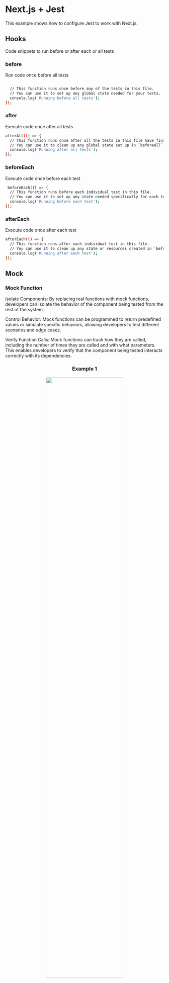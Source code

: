 # Next.js + Jest

This example shows how to configure Jest to work with Next.js.


## Hooks 

Code snippets to run before or after each or all tests

### before 

Run code once before all tests

```bash

  // This function runs once before any of the tests in this file.
  // You can use it to set up any global state needed for your tests.
  console.log('Running before all tests');
});
```

### after 

Execute code once after all tests

```bash
afterAll(() => {
  // This function runs once after all the tests in this file have finished.
  // You can use it to clean up any global state set up in `beforeAll`.
  console.log('Running after all tests');
});
```

### beforeEach

Execute code once before each test

```bash
 beforeEach(() => {
  // This function runs before each individual test in this file.
  // You can use it to set up any state needed specifically for each test.
  console.log('Running before each test');
});
```
 
### afterEach

 Execute code once after each test

  ```bash
  afterEach(() => {
    // This function runs after each individual test in this file.
    // You can use it to clean up any state or resources created in `beforeEach`.
    console.log('Running after each test');
  });
  ```


## Mock 

### Mock Function

Isolate Components: By replacing real functions with mock functions, developers can isolate the behavior of the component being tested from the rest of the system.

Control Behavior: Mock functions can be programmed to return predefined values or simulate specific behaviors, allowing developers to test different scenarios and edge cases.

Verify Function Calls: Mock functions can track how they are called, including the number of times they are called and with what parameters. This enables developers to verify that the component being tested interacts correctly with its dependencies.

<div align="center">
  <h3> Example 1 </h3>
  <img src="https://github.com/lucasmargui/React_Code_Quality/assets/157809964/01345ecf-77b7-4a61-a6de-7ed1085c60dd" style="width:70%">
  <img src="https://github.com/lucasmargui/React_Code_Quality/assets/157809964/3257b4e7-2c3f-4238-a676-35f5b3b14e38" style="width:70%">
</div>


<div align="center">
  <h3> Example 2 </h3>
  <img src="https://github.com/lucasmargui/React_Code_Quality/assets/157809964/34ab2817-f88e-438c-a7f9-728cdb3ea4fa" style="width:70%">
</div>



### Mock Fetch

This mock function behaves like the real fetch function in terms of interface but doesn't actually perform any network requests. Instead, it returns pre-defined data or allows you to simulate different responses based on the input parameters.

<div align="center">
  <h3> Example 1 </h3>
  <img src="https://github.com/lucasmargui/React_Code_Quality/assets/157809964/7b3fa877-fecd-4205-9b3d-53caf7cfff76" style="width:70%">
  <img src="https://github.com/lucasmargui/React_Code_Quality/assets/157809964/57cdee61-9789-45d4-8b0b-72225eb7ffaf" style="width:70%">
</div>



<div align="center">
    <h3> Example 2 </h3>
  <img src="https://github.com/lucasmargui/React_Code_Quality/assets/157809964/148a2b82-99f4-4074-b8fb-68bd0731a4e4" style="width:70%">
  <img src="https://github.com/lucasmargui/React_Code_Quality/assets/157809964/35fec998-d4b9-49c6-844f-24f7804f02d3" style="width:70%">
</div>


### Mock Axios


Mocking Axios essentially means creating fake responses that mimic the behavior of Axios, a popular JavaScript library used for making HTTP requests from browsers or Node.js. Mocking Axios is often done in testing scenarios to simulate API responses without actually making real network requests, which helps in writing unit tests that are isolated from external dependencies.

Here's a basic example of how you might mock Axios using a library like axios-mock-adapter:

<div align="center">
  <img src="https://github.com/lucasmargui/React_Code_Quality/assets/157809964/1efc401e-61b5-417e-97a8-682407403df3" style="width:70%">
</div>


### Mock LocalStorage

Mock LocalStorage provides a way to mimic the behavior of LocalStorage without actually interacting with the browser's storage. Instead, it creates an in-memory representation of LocalStorage that can be controlled and inspected during testing. This allows developers to write tests for code that relies on LocalStorage without affecting the real browser storage.

<div align="center">
  <img src="https://github.com/lucasmargui/React_Code_Quality/assets/157809964/7a10aecd-9081-4949-82d7-2ea78238ba52" style="width:70%">
</div>



### Mock Import Component

Creating a placeholder or simulated component for testing or development purposes. This is commonly done when certain components or modules are not yet implemented or when you want to simulate their behavior without actually importing the real component.

<div align="center">
  <img src="https://github.com/lucasmargui/React_Code_Quality/assets/157809964/572722d3-a7d6-41bc-80e3-9b388f20a114" style="width:70%">

</div>




## Test

Involves a cyclical process of experimentation and analysis, where testing generates data and description provides meaning and insight into that data. 

### api-client

- test: fetches users on component creation and renders them
- test: handles errors during fetch

### blog

- test: App Router: Works with dynamic route segments

### button

- test: renders button correctly with children
- test: calls onClick function when clicked

### component

- test: renders lazy-loaded component without crashing

### conditional

- test: displays correct message when logged in
- test: displays correct message when not logged in

### counterExample

- test: App Router: Works with Client Components (React State)

### event

- test: renders button with "Click Me" text
- test: calls onClick function when button is clicked
- test: passes event object to onClick function
- test: renders additional text when prop is provided
- test: does not render additional text when prop is not provided

### form

- test: displays error message when name and email are not provided
- test: does not display error message when name and email are provided
- test: updates name field value correctly
- test: updates email field value correctly
- test: displays error message when only name is not provided
- test: displays error message when only email is not provided
- test: clears error message when both name and email are provided after error
- test: updates error message when name is provided but email is not
- test: updates error message when email is provided but name is not

### hooks

- test: fetches data and renders it correctly
- test: displays error message if fetch fails
- test: calls fetch with correct URL

### login

- test: LoginForm component
- test: sets email and password data when input changes
- test: calls login method when form is submitted
- test: displays error message for invalid credentials
- test: logs in successfully with valid credentials

### parent-component

- test: renders child component with correct props
- test: renders correctly
- test: calls onClick function when clicked

### search-input

- test: should render input with placeholder
- test: should call onChange prop when input value changes
- test: should clear input value when clear button is clicked
- test: should not render clear button when input value is empty

### set-state

- test: Counter component
- test: increments count when button is clicked
- test: decrements count when button is clicked
- test: renders correct initial count
- test: resets count when reset button is clicked

### closures

- test: increments count when button is clicked
- test: should toggle visibility on button click
- test: renders with initial state values
- test: updates state correctly when input changes
- test: should update parent message when child component changes

### event_emitter

- test: ChildComponent button click

### high_order

- test: passes isAuthenticated prop correctly when user is authenticated
- test: passes isAuthenticated prop correctly when user is not authenticated

### promise_async

- test: fetches and displays data when the button is clicked
- test: displays an error message if fetching data fails

###  web_storage

- test: renders the counter with initial count of 0
- test: increments the count when the button is clicked
- test: retrieves count value from localStorage on component mount

### context_api

- test: renders "Login" button when user is not logged in
- test: renders "Logout" button when user is logged in

### hooks

- test: TitleUpdater component
- test: updates the document title when the button is clicked
- test: updates the count when the button is clicked

### lifecycle_component

- test: renders with initial count value and button
- test: increments count when button is clicked
- test: updates count every second
- test: clears timer on unmount


### code_splitting

- test: renders all components

### lazy_loading_image

- test: renders with placeholder initially

### memoization

- test: calculates factorial correctly

### backend

- test: fetches and displays data when the button is clicked
- test: displays an error message if fetching data fails

### fetch_data

- test: fetches and displays data when the button is clicked
- test: displays an error message if fetching data fails
  




This includes Next.js' built-in support for Global CSS, CSS Modules and TypeScript. This example also shows how to use Jest with the App Router and React Server Components.

> **Note:** Since tests can be co-located alongside other files inside the App Router, we have placed those tests in `app/` to demonstrate this behavior (which is different than `pages/`). You can still place all tests in `__tests__` if you prefer.


# Getting started

In your terminal, run the following command:

```bash
npx create-next-app --example with-jest with-jest-app
```

## Running Tests

```bash
npm run test
```


